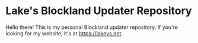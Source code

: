 # Lake's Blockland Updater Repository
Hello there! This is my personal Blockland updater repository. If you're looking for my website, it's at https://lakeys.net.
